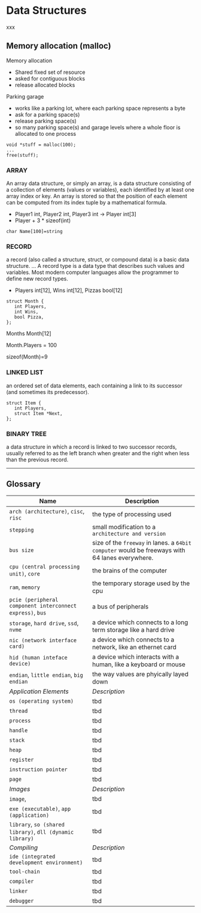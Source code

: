 # Data Structures
xxx

## Memory allocation (malloc)

Memory allocation

* Shared fixed set of resource
* asked for contiguous blocks
* release allocated blocks

Parking garage

* works like a parking lot, where each parking space represents a byte
* ask for a parking space(s)
* release parking space(s)
* so many parking space(s) and garage levels where a whole floor is allocated to one process


```
void *stuff = malloc(100);
...
free(stuff);
```

### ARRAY
An array data structure, or simply an array, is a data structure consisting of a collection of elements (values or variables), each identified by at least one array index or key. An array is stored so that the position of each element can be computed from its index tuple by a mathematical formula.
- Player1 int, Player2 int, Player3 int -> Player int[3]
- Player + 3 * sizeof(int)

```
char Name[100]=string
```

### RECORD
a record (also called a structure, struct, or compound data) is a basic data structure. ... A record type is a data type that describes such values and variables. Most modern computer languages allow the programmer to define new record types.

- Players int[12], Wins int[12], Pizzas bool[12]

```
struct Month {
   int Players,
   int Wins,
   bool Pizza,
};
```

Months Month[12]

Month.Players = 100

sizeof(Month)=9


### LINKED LIST
an ordered set of data elements, each containing a link to its successor (and sometimes its predecessor).

```
struct Item {
   int Players,
   struct Item *Next,
};
```

### BINARY TREE
a data structure in which a record is linked to two successor records, usually referred to as the left branch when greater and the right when less than the previous record.



---
## Glossary
Name | Description
--- | ---
`arch (architecture)`, `cisc`, `risc` | the type of processing used
`stepping` | small modification to a `architecture and version`
`bus size` | size of the `freeway` in lanes. a `64bit computer` would be freeways with 64 lanes everywhere.
`cpu (central processing unit)`, `core` | the brains of the computer
`ram`, `memory` | the temporary storage used by the cpu
`pcie (peripheral component interconnect express)`, `bus` | a bus of peripherals
`storage`, `hard drive`, `ssd`, `nvme` | a device which connects to a long term storage like a hard drive
`nic (network interface card)` | a device which connects to a network, like an ethernet card
`hid (human inteface device)` | a device which interacts with a human, like a keyboard or mouse
`endian`, `little endian`, `big endian` | the way values are phyically layed down
*Application Elements* | *Description*
`os (operating system)` | tbd
`thread` | tbd
`process` | tbd
`handle` | tbd
`stack` | tbd
`heap` | tbd
`register` | tbd
`instruction pointer` | tbd
`page` | tbd
*Images* | *Description*
`image`, | tbd
`exe (executable)`, `app (application)` | tbd
`library`, `so (shared library)`, `dll (dynamic library)` | tbd
*Compiling* | *Description*
`ide (integrated development environment)` | tbd
`tool-chain` | tbd
`compiler` | tbd
`linker` | tbd
`debugger` | tbd
